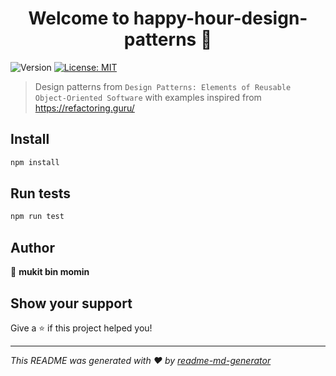 <h1 align="center">Welcome to happy-hour-design-patterns 👋</h1>
<p>
  <img alt="Version" src="https://img.shields.io/badge/version-1.0.0-blue.svg?cacheSeconds=2592000" />
  <a href="#" target="_blank">
    <img alt="License: MIT" src="https://img.shields.io/badge/License-MIT-yellow.svg" />
  </a>
</p>

> Design patterns from `Design Patterns: Elements of Reusable Object-Oriented Software` with examples inspired from https://refactoring.guru/

## Install

```sh
npm install
```

## Run tests

```sh
npm run test
```

## Author

👤 **mukit bin momin**


## Show your support

Give a ⭐️ if this project helped you!

***
_This README was generated with ❤️ by [readme-md-generator](https://github.com/kefranabg/readme-md-generator)_
